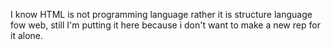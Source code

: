 I know HTML is not programming language rather it is structure language fow web, still I'm putting it here because 
i don't want to make a new rep for it alone.